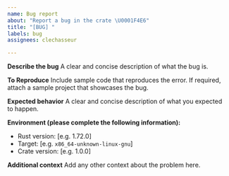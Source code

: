 ```yaml
---
name: Bug report
about: "Report a bug in the crate \U0001F4E6"
title: "[BUG] "
labels: bug
assignees: clechasseur

---
```


**Describe the bug**
A clear and concise description of what the bug is.

**To Reproduce**
Include sample code that reproduces the error. If required, attach a sample project that showcases the bug.

**Expected behavior**
A clear and concise description of what you expected to happen.

**Environment (please complete the following information):**
 - Rust version: [e.g. 1.72.0]
 - Target: [e.g. `x86_64-unknown-linux-gnu`]
 - Crate version: [e.g. 1.0.0]

**Additional context**
Add any other context about the problem here.
